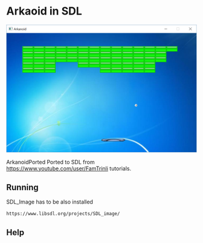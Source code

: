 # Arkaoid in SDL

![alt text](screen.png)

ArkanoidPorted
Ported to SDL from https://www.youtube.com/user/FamTrinli tutorials.
  
## Running

SDL_Image has to be also installed
```
https://www.libsdl.org/projects/SDL_image/
```

## Help

